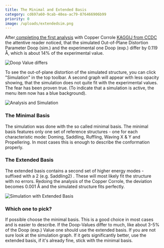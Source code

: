 ```yaml
---
title: The Minimal and Extended Basis
category: cd697a60-9cab-48ea-ac79-876466906b99
priority: 0
image: /uploads/extendedsim.png
---
```

After[ completing the first analysis](https://porphystruct.org/docs/analyzing-porphyrinoids) with Copper Corrole [KAGGIJ from CCDC](https://www.ccdc.cam.ac.uk/structures/Search?Ccdcid=202423&DatabaseToSearch=Published) the attentive reader noticed, that the simulated Out-of-Plane Distortion Parameter Doop (sim.) and the experimental one Doop (exp.) differ by 0.119 Å, which is about 14% of the experimental value.

![Doop Value differs](/uploads/doop.png)

To see the out-of-plane distortion of the simulated structure, you can click "Simulation" in the top toolbar. A second graph will appear with less opacity showing, that the simulation does not quite fit with the experimental values. The fear has been proven true. (To indicate that a simulation is active, the menu item now has a blue background).

![Analysis and Simulation](/uploads/analysis_sim.png "Analysis and Simulation")

### The Minimal Basis

The simulation was done with the so called minimal basis. The minimal basis features only one set of reference structures - one for each characteristic mode: Doming, Saddling, Ruffling, Waving X & Y and Propellering. In most cases this is enough to describe the conformation properly. 

### The Extended Basis

The extended basis contains a second set of higher energy modes - suffixed with a 2 (e.g. Saddling2) . These will most likely fit the structure with no errors. Redoing the analysis of the Copper Corrole, the deviation becomes 0.001 Å and the simulated structure fits perfectly. 

![Simulation with Extended Basis](/uploads/extendedsim.png "Simulation with Extended Basis")

### Which one to pick?

If possible choose the minimal basis. This is a good choice in most cases and is easier to describe. If the Doop-Values differ to much, like about 3-5% of the Doop (exp.) Value one should use the extended basis. If you are not sure look at the simulation graph. If it gets significantly better, use the extended basis, if it's already fine, stick with the minimal basis.